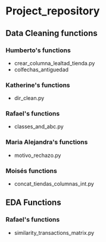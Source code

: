 # Project_repository

## Data Cleaning functions

### Humberto's functions

- crear_columna_lealtad_tienda.py
- colfechas_antiguedad

### Katherine's functions

- dir_clean.py

### Rafael's functions

- classes_and_abc.py

### Maria Alejandra's functions

- motivo_rechazo.py

### Moisés functions

- concat_tiendas_columnas_int.py

## EDA Functions

### Rafael's functions

- similarity_transactions_matrix.py
